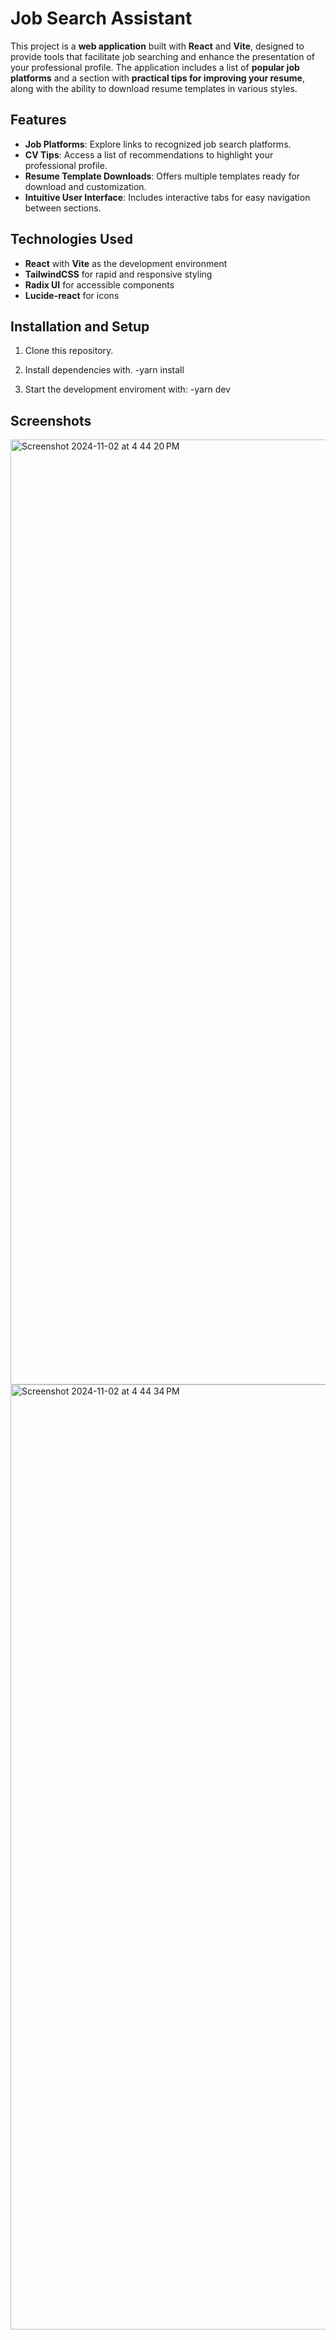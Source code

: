 # Job Search Assistant

This project is a **web application** built with **React** and **Vite**, designed to provide tools that facilitate job searching and enhance the presentation of your professional profile. The application includes a list of **popular job platforms** and a section with **practical tips for improving your resume**, along with the ability to download resume templates in various styles.

## Features

- **Job Platforms**: Explore links to recognized job search platforms.
- **CV Tips**: Access a list of recommendations to highlight your professional profile.
- **Resume Template Downloads**: Offers multiple templates ready for download and customization.
- **Intuitive User Interface**: Includes interactive tabs for easy navigation between sections.

## Technologies Used

- **React** with **Vite** as the development environment
- **TailwindCSS** for rapid and responsive styling
- **Radix UI** for accessible components
- **Lucide-react** for icons

## Installation and Setup

1. Clone this repository.

2. Install dependencies with.
-yarn install

3. Start the development enviroment with:
-yarn dev

## Screenshots
<img width="1512" alt="Screenshot 2024-11-02 at 4 44 20 PM" src="https://github.com/user-attachments/assets/891826a2-a4a8-4693-9061-19f5b4ea2eb6">
<img width="1512" alt="Screenshot 2024-11-02 at 4 44 34 PM" src="https://github.com/user-attachments/assets/b0423fa3-8f78-46a8-9b3d-5a2df9963d0d">
